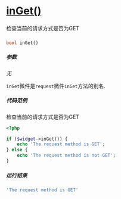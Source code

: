 [inGet()](http://twinh.github.io/widget/api/inGet)
==================================================

检查当前的请求方式是否为GET

### 
```php
bool inGet()
```

##### 参数
*无*


`inGet`微件是`request`微件`inGet`方法的别名.


##### 代码范例
检查当前的请求方式是否为GET
```php
<?php

if ($widget->inGet()) {
    echo 'The request method is GET';
} else {
    echo 'The request method is not GET';
}
```
##### 运行结果
```php
'The request method is GET'
```
